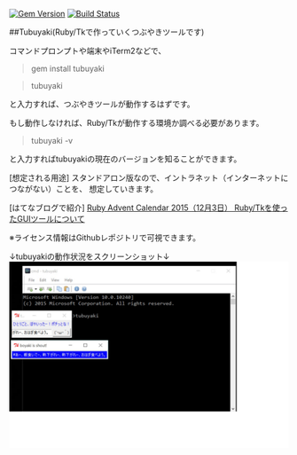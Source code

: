 [![Gem Version](https://badge.fury.io/rb/tubuyaki.svg)](https://badge.fury.io/rb/tubuyaki) [![Build Status](https://travis-ci.org/takkii/tubuyaki.svg)](https://travis-ci.org/takkii/tubuyaki)

##Tubuyaki(Ruby/Tkで作っていくつぶやきツールです)

コマンドプロンプトや端末やiTerm2などで、

>gem install tubuyaki

>tubuyaki

と入力すれば、つぶやきツールが動作するはずです。

もし動作しなければ、Ruby/Tkが動作する環境か調べる必要があります。

>tubuyaki -v

と入力すればtubuyakiの現在のバージョンを知ることができます。

[想定される用途]
スタンドアロン版なので、イントラネット（インターネットにつながない）ことを、
想定していきます。

[はてなブログで紹介]
[Ruby Advent Calendar 2015（12月3日） Ruby/Tkを使ったGUIツールについて](http://takkii.hatenablog.com/entry/2015/12/03/Ruby_Advent_Calendar_2015%EF%BC%8812%E6%9C%883%E6%97%A5%EF%BC%89_Ruby/Tk%E3%82%92%E4%BD%BF%E3%81%A3%E3%81%9FGUI%E3%83%84%E3%83%BC%E3%83%AB%E3%81%AB%E3%81%A4%E3%81%84%E3%81%A6)


※ライセンス情報はGithubレポジトリで可視できます。

↓tubuyakiの動作状況をスクリーンショット↓
![tubuyakiのスクリーンショット](https://github.com/takkii/tubuyaki/blob/master/photo/tubuyaki.jpg)

